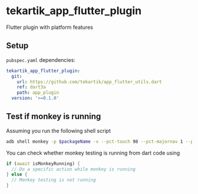 # tekartik_app_flutter_plugin

Flutter plugin with platform features 

## Setup

`pubspec.yaml` dependencies:

```yaml
tekartik_app_flutter_plugin:
  git:
    url: https://github.com/tekartik/app_flutter_utils.dart
    ref: dart3a
    path: app_plugin
  version: '>=0.1.0'
```

## Test if monkey is running

Assuming you run the following shell script

```bash
adb shell monkey -p $packageName -v --pct-touch 98 --pct-majornav 1 --pct-motion 1 5000 
```

You can check whether monkey testing is running from dart code using

```dart
if (await isMonkeyRunning) {
  // Do a specific action while monkey is running
} else {
  // Monkey testing is not running
}
```
